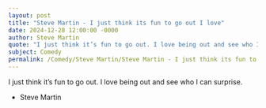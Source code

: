 ```yaml
---
layout: post
title: "Steve Martin - I just think its fun to go out I love"
date: 2024-12-28 12:00:00 -0000
author: Steve Martin
quote: "I just think it’s fun to go out. I love being out and see who I can surprise."
subject: Comedy
permalink: /Comedy/Steve Martin/Steve Martin - I just think its fun to go out I love
---
```


I just think it’s fun to go out. I love being out and see who I can surprise.

- Steve Martin
